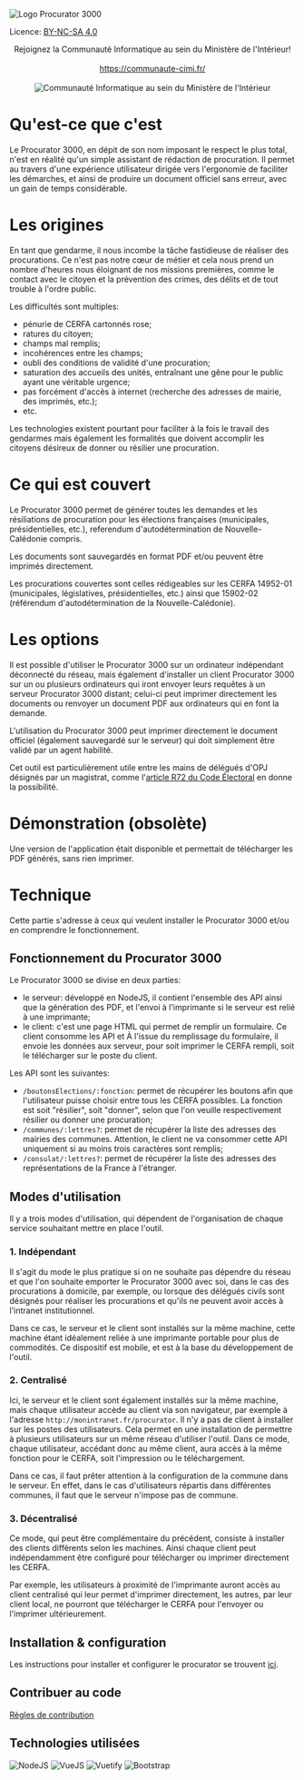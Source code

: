 ![Logo Procurator 3000][logo_procurator]

Licence: [BY-NC-SA 4.0](./LICENCE.md)


<p align="center">
Rejoignez la Communauté Informatique au sein du Ministère de l'Intérieur!<br/><br/>
<a href="https://communaute-cimi.fr/">https://communaute-cimi.fr/</a><br/><br/>
<img src="./docs/logo_cimi.jpeg" alt="Communauté Informatique au sein du Ministère de l'Intérieur" />
</p>

# Qu'est-ce que c'est

Le Procurator 3000, en dépit de son nom imposant le respect le plus total, n'est en réalité qu'un simple assistant de rédaction de procuration. Il permet au travers d'une expérience utilisateur dirigée vers l'ergonomie de faciliter les démarches, et ainsi de produire un document officiel sans erreur, avec un gain de temps considérable.

# Les origines

En tant que gendarme, il nous incombe la tâche fastidieuse de réaliser des procurations. Ce n'est pas notre cœur de métier et cela nous prend un nombre d'heures nous éloignant de nos missions premières, comme le contact avec le citoyen et la prévention des crimes, des délits et de tout trouble à l'ordre public.

Les difficultés sont multiples:

* pénurie de CERFA cartonnés rose;
* ratures du citoyen;
* champs mal remplis;
* incohérences entre les champs;
* oubli des conditions de validité d'une procuration;
* saturation des accueils des unités, entraînant une gêne pour le public ayant une véritable urgence;
* pas forcément d'accès à internet (recherche des adresses de mairie, des imprimés, etc.);
* etc.

Les technologies existent pourtant pour faciliter à la fois le travail des gendarmes mais également les formalités que doivent accomplir les citoyens désireux de donner ou résilier une procuration.

# Ce qui est couvert

Le Procurator 3000 permet de générer toutes les demandes et les résiliations de procuration pour les élections françaises (municipales, présidentielles, etc.), referendum d'autodétermination de Nouvelle-Calédonie compris.

Les documents sont sauvegardés en format PDF et/ou peuvent être imprimés directement.

Les procurations couvertes sont celles rédigeables sur les CERFA 14952-01 (municipales, législatives, présidentielles, etc.) ainsi que 15902-02 (référendum d'autodétermination de la Nouvelle-Calédonie).

# Les options

Il est possible d'utiliser le Procurator 3000 sur un ordinateur indépendant déconnecté du réseau, mais également d'installer un client Procurator 3000 sur un ou plusieurs ordinateurs qui iront envoyer leurs requêtes à un serveur Procurator 3000 distant; celui-ci peut imprimer directement les documents ou renvoyer un document PDF aux ordinateurs qui en font la demande.

L'utilisation du Procurator 3000 peut imprimer directement le document officiel (également sauvegardé sur le serveur) qui doit simplement être validé par un agent habilité.

Cet outil est particulièrement utile entre les mains de délégués d'OPJ désignés par un magistrat, comme l'[article R72 du Code Électoral](https://www.legifrance.gouv.fr/affichCodeArticle.do?idArticle=LEGIARTI000006354586&cidTexte=LEGITEXT000006070239&dateTexte=20061013) en donne la possibilité.

# Démonstration (obsolète)

Une version de l'application était disponible et permettait de télécharger les PDF générés, sans rien imprimer.

# Technique

Cette partie s'adresse à ceux qui veulent installer le Procurator 3000 et/ou en comprendre le fonctionnement.

## Fonctionnement du Procurator 3000

Le Procurator 3000 se divise en deux parties:

* le serveur: développé en NodeJS, il contient l'ensemble des API ainsi que la génération des PDF, et l'envoi à l'imprimante si le serveur est relié à une imprimante;
* le client: c'est une page HTML qui permet de remplir un formulaire. Ce client consomme les API et À l'issue du remplissage du formulaire, il envoie les données aux serveur, pour soit imprimer le CERFA rempli, soit le télécharger sur le poste du client.

Les API sont les suivantes:

* `/boutonsElections/:fonction`: permet de récupérer les boutons afin que l'utilisateur puisse choisir entre tous les CERFA possibles. La fonction est soit "résilier", soit "donner", selon que l'on veuille respectivement résilier ou donner une procuration;
* `/communes/:lettres?`: permet de récupérer la liste des adresses des mairies des communes. Attention, le client ne va consommer cette API uniquement si au moins trois caractères sont remplis;
* `/consulat/:lettres?`: permet de récupérer la liste des adresses des représentations de la France à l'étranger.

## Modes d'utilisation

Il y a trois modes d'utilisation, qui dépendent de l'organisation de chaque service souhaitant mettre en place l'outil.

### 1. Indépendant

Il s'agit du mode le plus pratique si on ne souhaite pas dépendre du réseau et que l'on souhaite emporter le Procurator 3000 avec soi, dans le cas des procurations à domicile, par exemple, ou lorsque des délégués civils sont désignés pour réaliser les procurations et qu'ils ne peuvent avoir accès à l'intranet institutionnel.

Dans ce cas, le serveur et le client sont installés sur la même machine, cette machine étant idéalement reliée à une imprimante portable pour plus de commodités. Ce dispositif est mobile, et est à la base du développement de l'outil.

### 2. Centralisé

Ici, le serveur et le client sont également installés sur la même machine, mais chaque utilisateur accède au client via son navigateur, par exemple à l'adresse `http://monintranet.fr/procurator`. Il n'y a pas de client à installer sur les postes des utilisateurs. Cela permet en une installation de permettre à plusieurs utilisateurs sur un même réseau d'utiliser l'outil. Dans ce mode, chaque utilisateur, accédant donc au même client, aura accès à la même fonction pour le CERFA, soit l'impression ou le téléchargement.

Dans ce cas, il faut prêter attention à la configuration de la commune dans le serveur. En effet, dans le cas d'utilisateurs répartis dans différentes communes, il faut que le serveur n'impose pas de commune.

### 3. Décentralisé

Ce mode, qui peut être complémentaire du précédent, consiste à installer des clients différents selon les machines. Ainsi chaque client peut indépendamment être configuré pour télécharger ou imprimer directement les CERFA.

Par exemple, les utilisateurs à proximité de l'imprimante auront accès au client centralisé qui leur permet d'imprimer directement, les autres, par leur client local, ne pourront que télécharger le CERFA pour l'envoyer ou l'imprimer ultérieurement.

## Installation & configuration

Les instructions pour installer et configurer le procurator se trouvent [ici](./INSTALL.md).

## Contribuer au code

[Règles de contribution](./CONTRIBUTING.md)

## Technologies utilisées

![NodeJS][logo_nodejs]
![VueJS][logo_vuejs]
![Vuetify][logo_vuetify]
![Bootstrap][logo_perl]


[logo_procurator]: ./docs/logo01.jpg "Logo du Procurator 3000"
[logo_nodejs]: ./docs/nodejs_logo.png "NodeJS"
[logo_vuejs]: ./docs/vue_logo.png "VueJS"
[logo_vuetify]: ./docs/vuetify_logo.png "Vuetify"
[logo_perl]: ./docs/perl_logo.png "Perl"
